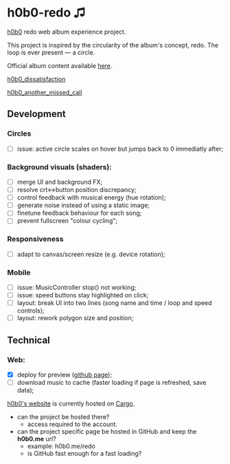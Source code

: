 # h0b0-redo ♫
[h0b0](https://h0b0.me/) redo web album experience project.

This project is inspired by the circularity of the album's concept, redo. The loop is ever present — a circle.

Official album content available [here](https://drive.google.com/drive/folders/1kbU2m7MsgDR70X9ytpOXQHqAP5D7XkWZ).

[h0b0_dissatisfaction](https://youtu.be/twTQTY6uEU8)

[h0b0_another_missed_call](https://youtu.be/5mxBF0tPP5g)

## Development
### Circles
- [ ] issue: active circle scales on hover but jumps back to 0 immediatly after;

### Background visuals (shaders):
- [ ] merge UI and background FX;
- [ ] resolve crt<->button position discrepancy;
- [ ] control feedback with musical energy (hue rotation);
- [ ] generate noise instead of using a static image;
- [ ] finetune feedback behaviour for each song;
- [ ] prevent fullscreen "colour cycling";

### Responsiveness
- [ ] adapt to canvas/screen resize (e.g. device rotation);

### Mobile
- [ ] issue: MusicController stop() not working;
- [ ] issue: speed buttons stay highlighted on click;
- [ ] layout: break UI into two lines (song name and time / loop and speed controls);
- [ ] layout: rework polygon size and position;

## Technical
### Web:
- [x] deploy for preview ([github page](https://fernandoesparrinha.github.io/h0b0-redo/));
- [ ] download music to cache (faster loading if page is refreshed, save data);

[h0b0's website](hobo.me) is currently hosted on [Cargo](https://cargo.site/).
  - can the project be hosted there?
    - access required to the account.
  - can the project specific page be hosted in GitHub and keep the **h0b0.me** url?
    - example: h0b0.me/redo
    - is GitHub fast enough for a fast loading?
